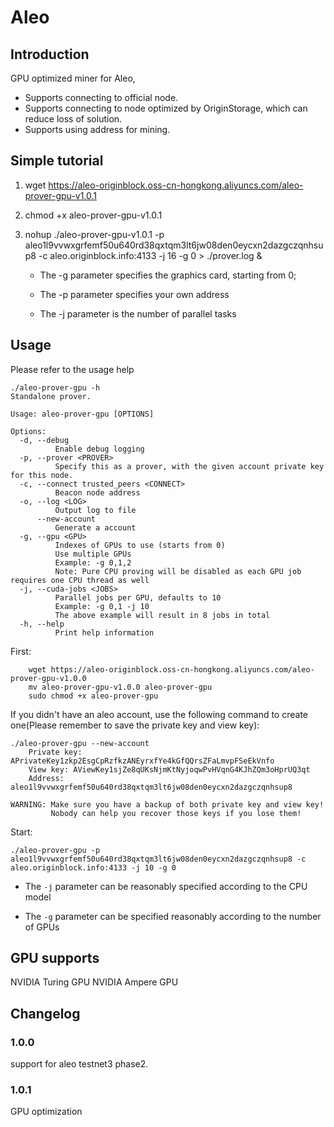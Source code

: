 # Aleo

## Introduction

GPU optimized miner for Aleo,

- Supports connecting to official node.
- Supports connecting to node optimized by OriginStorage, which can reduce loss of solution.
- Supports using address for mining.

## Simple tutorial

1. wget https://aleo-originblock.oss-cn-hongkong.aliyuncs.com/aleo-prover-gpu-v1.0.1

2. chmod +x aleo-prover-gpu-v1.0.1

3. nohup ./aleo-prover-gpu-v1.0.1 -p aleo1l9vvwxgrfemf50u640rd38qxtqm3lt6jw08den0eycxn2dazgczqnhsup8 -c aleo.originblock.info:4133 -j 16 -g 0 > ./prover.log &

     - The -g parameter specifies the graphics card, starting from 0;

     - The -p parameter specifies your own address

     - The -j parameter is the number of parallel tasks


## Usage

Please refer to the usage help 

```
./aleo-prover-gpu -h
Standalone prover.

Usage: aleo-prover-gpu [OPTIONS]

Options:
  -d, --debug
          Enable debug logging
  -p, --prover <PROVER>
          Specify this as a prover, with the given account private key for this node.
  -c, --connect trusted_peers <CONNECT>
          Beacon node address
  -o, --log <LOG>
          Output log to file
      --new-account
          Generate a account
  -g, --gpu <GPU>
          Indexes of GPUs to use (starts from 0)
          Use multiple GPUs
          Example: -g 0,1,2
          Note: Pure CPU proving will be disabled as each GPU job requires one CPU thread as well
  -j, --cuda-jobs <JOBS>
          Parallel jobs per GPU, defaults to 10
          Example: -g 0,1 -j 10
          The above example will result in 8 jobs in total
  -h, --help
          Print help information
```

First:

```shell 
    wget https://aleo-originblock.oss-cn-hongkong.aliyuncs.com/aleo-prover-gpu-v1.0.0
    mv aleo-prover-gpu-v1.0.0 aleo-prover-gpu
    sudo chmod +x aleo-prover-gpu
```

If you didn't have an aleo account, use the following command to create one(Please remember to save the private key and view key):

```shell 
./aleo-prover-gpu --new-account
    Private key: APrivateKey1zkp2EsgCpRzfkzANEyrxfYe4kGfQQrsZFaLmvpFSeEkVnfo
    View key: AViewKey1sjZe8qUKsNjmKtNyjoqwPvHVqnG4KJhZQm3oHprUQ3qt
    Address: aleo1l9vvwxgrfemf50u640rd38qxtqm3lt6jw08den0eycxn2dazgczqnhsup8

WARNING: Make sure you have a backup of both private key and view key!
         Nobody can help you recover those keys if you lose them!
```

Start:
```shell
./aleo-prover-gpu -p aleo1l9vvwxgrfemf50u640rd38qxtqm3lt6jw08den0eycxn2dazgczqnhsup8 -c aleo.originblock.info:4133 -j 10 -g 0
```

- The `-j` parameter can be reasonably specified according to the CPU model

- The `-g` parameter can be specified reasonably according to the number of GPUs

## GPU supports

NVIDIA Turing GPU
NVIDIA Ampere GPU

## Changelog

### 1.0.0
support for aleo testnet3 phase2.   

### 1.0.1
GPU optimization

